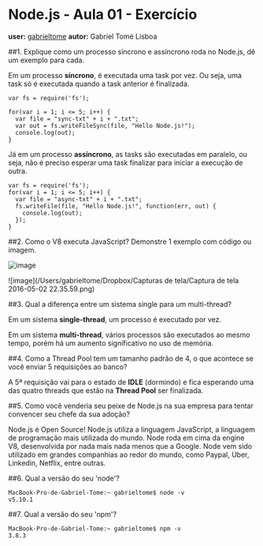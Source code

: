 # Node.js - Aula 01 - Exercício
**user:** [gabrieltome](https://github.com/gabrieltome)
**autor:** Gabriel Tomé Lisboa

##1. Explique como um processo síncrono e assíncrono roda no Node.js, dê um exemplo para cada.

Em um processo **síncrono**, é executada uma task por vez. Ou seja, uma task só é executada quando a task anterior é finalizada.

```
var fs = require('fs');
for(var i = 1; i <= 5; i++) {  var file = "sync-txt" + i + ".txt";  var out = fs.writeFileSync(file, "Hello Node.js!");  console.log(out);}
```

Já em um processo **assíncrono**, as tasks são executadas em paralelo, ou seja, não é preciso esperar uma task finalizar para iniciar a execução de outra.

```
var fs = require('fs');for(var i = 1; i <= 5; i++) {  var file = "async-txt" + i + ".txt";  fs.writeFile(file, "Hello Node.js!", function(err, out) {    console.log(out);  });}
```


##2. Como o V8 executa JavaScript? Demonstre 1 exemplo com código ou imagem.

![image](/Users/gabrieltome/Desktop/v8-execute-js.png)

![image](/Users/gabrieltome/Dropbox/Capturas de tela/Captura de tela 2016-05-02 22.35.59.png)

##3. Qual a diferença entre um sistema single para um multi-thread?


Em um sistema **single-thread**, um processo é executado por vez.

Em um sistema **multi-thread**, vários processos são executados ao mesmo tempo, porém há um aumento significativo no uso de memória.


##4. Como a Thread Pool tem um tamanho padrão de 4, o que acontece se você enviar 5 requisições ao banco?

A 5ª requisição vai para o estado de **IDLE** (dormindo) e fica esperando uma das quatro threads que estão na **Thread Pool** ser finalizada.


##5. Como você venderia seu peixe de Node.js na sua empresa para tentar convencer seu chefe da sua adoção?

Node.js é Open Source!
Node.js utiliza a linguagem JavaScript, a linguagem de programação mais utilizada do mundo.
Node roda em cima da engine V8, desenvolvida por nada mais nada menos que a Google.
Node vem sido utilizado em grandes companhias ao redor do mundo, como Paypal, Uber, Linkedin, Netflix, entre outras.



##6. Qual a versão do seu 'node'?

```
MacBook-Pro-de-Gabriel-Tome:~ gabrieltome$ node -v
v5.10.1
```


##7. Qual a versão do seu 'npm'?

```
MacBook-Pro-de-Gabriel-Tome:~ gabrieltome$ npm -v
3.8.3
```